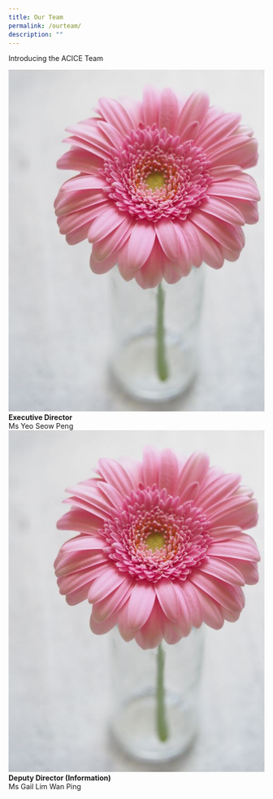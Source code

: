 ```yaml
---
title: Our Team
permalink: /ourteam/
description: ""
---
```

Introducing the ACICE Team

![](/images/experimentation%20w%20acice%20web_v1.jpg)
**Executive Director**<br>
Ms Yeo Seow Peng
![](/images/experimentation%20w%20acice%20web_v1.jpg)
**Deputy Director (Information)**<br>
Ms Gail Lim Wan Ping